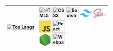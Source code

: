 <div align="left">

| [![Top Langs](https://readme-stats-forked-v2.vercel.app/api/top-langs/?username=lcslago&layout=compact&theme=transparent&exclude_repo=readme-stats-forked,vim-config)](https://github.com/lcslago/readme-stats-forked) | <div align="left"><a href="https://html.spec.whatwg.org/multipage/" target="_blank"> <img src="https://raw.githubusercontent.com/lcslago/devicon/master/icons/html5/html5-plain.svg" width="40" height="40" title="HTML5"></a> <a href="https://www.w3schools.com/cssref/index.php"><img src="https://raw.githubusercontent.com/lcslago/devicon/master/icons/css3/css3-plain.svg" width="40" height="40" title="CSS3"></a> <a href="https://getbootstrap.com/"><img src="https://raw.githubusercontent.com/lcslago/devicon/master/icons/bootstrap/bootstrap-plain.svg" width="40" height="40" title="Bootstrap"></a> <a href="https://tailwindcss.com/"><img src="https://raw.githubusercontent.com/devicons/devicon/master/icons/tailwindcss/tailwindcss-original.svg" width="40" height="40" title="TailwindCSS"></a> <a href="https://sass-lang.com/"><img src="https://raw.githubusercontent.com/devicons/devicon/1119b9f84c0290e0f0b38982099a2bd027a48bf1/icons/sass/sass-original.svg" width="40" height="40" title="Sass"></a></div><div align="left"><a href="https://www.w3schools.com/jsrEF/default.asp"><img src="https://raw.githubusercontent.com/devicons/devicon/1119b9f84c0290e0f0b38982099a2bd027a48bf1/icons/javascript/javascript-original.svg" width="40" height="40" title="Javascript"></a> <a href="https://react.dev/"><img src="https://raw.githubusercontent.com/lcslago/devicon/master/icons/react/react-original.svg" width="40" height="40" title="React"></a></div><div align="left"><a href="https://nodejs.org/en/docs"><img src="https://raw.githubusercontent.com/devicons/devicon/1119b9f84c0290e0f0b38982099a2bd027a48bf1/icons/nodejs/nodejs-original.svg" width="40" height="40" title="Node.js"></a> <a href="https://webpack.js.org/"><img src="https://raw.githubusercontent.com/lcslago/devicon/master/icons/webpack/webpack-plain.svg" width="40" height="40" title="Webpack"></a><!-- <a href="https://docs.npmjs.com/"><img src="https://raw.githubusercontent.com/lcslago/devicon/master/icons/npm/npm-original-wordmark.svg" width="40" height="40" title="Node Package Manager"></a> --></div> 
|------------------------------------------------------------------------------------------------------------------------------------------------------------------------------------------------------------------------|--------------------------------------------------------------------------------------------------------------------------------------------------------------------------------------------------------------------------------------------------------------------------------------------------------------------------------------------------------------------------------------------------------------------------------------------------------------------------------------------------------------------------------------------------------------------------------------------------------------------------------------------------------------------------------------------------------------------------------------------------------------------------------------------------------------------------------------------------------------------------------------------------------------------------------------------------------------------------------------------------------------------------------------------------------------------------------------------------------------------------------------------------------------------------------------------------------|

</div>

<!--
**lcslago/lcslago** is a ✨ _special_ ✨ repository because its `README.md` (this file) appears on your GitHub profile.

Here are some ideas to get you started:

- 🔭 I’m currently working on ...
- 🌱 I’m currently learning ...
- 👯 I’m looking to collaborate on ...
- 🤔 I’m looking for help with ...
- 💬 Ask me about ...
- 📫 How to reach me: ...
- 😄 Pronouns: ...
- ⚡ Fun fact: ...
--> 

